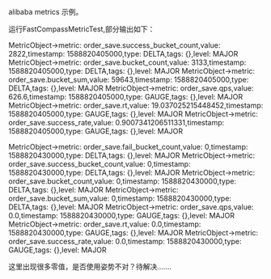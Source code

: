alibaba metrics 示例。

运行FastCompassMetricTest,部分输出如下：

MetricObject->metric: order_save.success_bucket_count,value: 2822,timestamp: 1588820405000,type: DELTA,tags: {},level: MAJOR
MetricObject->metric: order_save.bucket_count,value: 3133,timestamp: 1588820405000,type: DELTA,tags: {},level: MAJOR
MetricObject->metric: order_save.bucket_sum,value: 59643,timestamp: 1588820405000,type: DELTA,tags: {},level: MAJOR
MetricObject->metric: order_save.qps,value: 626.6,timestamp: 1588820405000,type: GAUGE,tags: {},level: MAJOR
MetricObject->metric: order_save.rt,value: 19.037025215448452,timestamp: 1588820405000,type: GAUGE,tags: {},level: MAJOR
MetricObject->metric: order_save.success_rate,value: 0.9007341206511331,timestamp: 1588820405000,type: GAUGE,tags: {},level: MAJOR

MetricObject->metric: order_save.fail_bucket_count,value: 0,timestamp: 1588820430000,type: DELTA,tags: {},level: MAJOR
MetricObject->metric: order_save.success_bucket_count,value: 0,timestamp: 1588820430000,type: DELTA,tags: {},level: MAJOR
MetricObject->metric: order_save.bucket_count,value: 0,timestamp: 1588820430000,type: DELTA,tags: {},level: MAJOR
MetricObject->metric: order_save.bucket_sum,value: 0,timestamp: 1588820430000,type: DELTA,tags: {},level: MAJOR
MetricObject->metric: order_save.qps,value: 0.0,timestamp: 1588820430000,type: GAUGE,tags: {},level: MAJOR
MetricObject->metric: order_save.rt,value: 0.0,timestamp: 1588820430000,type: GAUGE,tags: {},level: MAJOR
MetricObject->metric: order_save.success_rate,value: 0.0,timestamp: 1588820430000,type: GAUGE,tags: {},level: MAJOR

这里出现很多零值，是否使用姿势不对？待解决.......